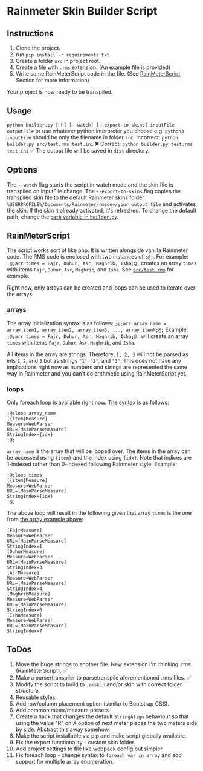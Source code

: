 # Rainmeter Skin Builder Script

## Instructions

1. Clone the project.
2. run `pip install -r requirements.txt`
3. Create a folder `src` in project root.
4. Create a file with `.rms` extension. (An example file is provided)
5. Write some RainMeterScript code in the file. (See [RainMeterScript](https://github.com/permafrost06/rm-skin-builder#rainmeterscript) Section for more information)

Your project is now ready to be transpiled.

## Usage

`python builder.py [-h] [--watch] [--export-to-skins] inputFile outputFile`
or use whatever python interpreter you choose e.g. `python3`
`inputFile` should be only the filename in folder `src`.
Incorrect: `python builder.py src/test.rms test.ini` ❌
Correct: `python builder.py test.rms test.ini` ✅
The output file will be saved in `dist` directory.

## Options

The `--watch` flag starts the script in watch mode and the skin file is transpiled on inputFile change.
The `--export-to-skins` flag copies the transpiled skin file to the default Rainmeter skins folder `%USERPROFILE%/Documents/Rainmeter/rmsdev/your_output_file` and activates the skin. If the skin it already activated, it's refreshed. To change the default path, change the [`path` variable in `builder.py`](https://github.com/permafrost06/rm-skin-builder/blob/master/builder.py#L23).

## RainMeterScript

The script works sort of like php. It is written alongside vanilla Rainmeter code. The RMS code is enclosed with two instances of `;@;`. For example: `;@;arr times = Fajr, Duhur, Asr, Maghrib, Isha;@;` creates an array `times` with items `Fajr`, `Duhur`, `Asr`, `Maghrib`, and `Isha`. See [`src/test.rms`](https://github.com/permafrost06/rm-skin-builder/blob/master/src/test.rms) for example.

Right now, only arrays can be created and loops can be used to iterate over the arrays.

### arrays

The array initialization syntax is as follows:
`;@;arr array_name = array_item1, array_item2, array_item3, ..., array_itemN;@;`
Example: `;@;arr times = Fajr, Duhur, Asr, Maghrib, Isha;@;` will create an array `times` with items `Fajr`, `Duhur`, `Asr`, `Maghrib`, and `Isha`.

All items in the array are strings. Therefore, `1, 2, 3` will not be parsed as ints `1`, `2`, and `3` but as strings `"1"`, `"2"`, and `"3"`. This does not have any implications right now as numbers and strings are represented the same way in Rainmeter and you can't do arithmetic using RainMeterScript yet.

### loops

Only foreach loop is available right now. The syntax is as follows:

```
;@;loop array_name
[{item}Measure]
Measure=WebParser
URL=[MainParseMeasure]
StringIndex={idx}
;@;
```

`array_name` is the array that will be looped over. The items in the array can be accessed using `{item}` and the index using `{idx}`. Note that indices are 1-indexed rather than 0-indexed following Rainmeter style.
Example:

```
;@;loop times
[{item}Measure]
Measure=WebParser
URL=[MainParseMeasure]
StringIndex={idx}
;@;
```

The above loop will result in the following given that array `times` is the one from [the array example above](https://github.com/permafrost06/rm-skin-builder#arrays):

```
[FajrMeasure]
Measure=WebParser
URL=[MainParseMeasure]
StringIndex=1
[DuhurMeasure]
Measure=WebParser
URL=[MainParseMeasure]
StringIndex=3
[AsrMeasure]
Measure=WebParser
URL=[MainParseMeasure]
StringIndex=4
[MaghribMeasure]
Measure=WebParser
URL=[MainParseMeasure]
StringIndex=6
[IshaMeasure]
Measure=WebParser
URL=[MainParseMeasure]
StringIndex=7
```

## ToDos

1. Move the huge strings to another file. New extension I'm thinking .rms (RainMeterScript). ✅
1. Make a ~~parser~~transpiler to ~~parse~~transpile aforementioned .rms files. ✅
1. Modify the script to build to `.rmskin` and/or skin with correct folder structure.
1. Reusable styles.
1. Add row/column placement option (similar to Bootstrap CSS).
1. Add common meter/measure presets.
1. Create a hack that changes the default `StringAlign` behaviour so that using the value "R" on X option of next meter places the two meters side by side. Abstract this away somehow.
1. Make the script installable via pip and make script globally available.
2. Fix the export functionality - custom skin folder.
3. Add project settings to file like webpack config but simpler.
4. Fix foreach loop - change syntax to `foreach var in array` and add support for multiple array enumeration.
